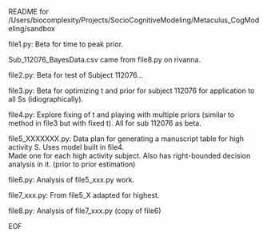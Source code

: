 README for /Users/biocomplexity/Projects/SocioCognitiveModeling/Metaculus_CogModeling/sandbox

file1.py:
    Beta for time to peak prior.

Sub_112076_BayesData.csv came from file8.py on rivanna.

file2.py:
    Beta for test of Subject 112076...
    
file3.py:
    Beta for optimizing t and prior for subject 112076 
    for application to all Ss (idiographically).
    
file4.py:
    Explore fixing of t and playing with multiple priors 
    (similar to method in file3 but with fixed t).  All for sub
    112076 as beta.
    
file5_XXXXXXX.py:
    Data plan for generating a manuscript table for high activity
    S.  Uses model built in file4.  
    Made one for each high activity subject.
    Also has right-bounded decision analysis in it. (prior to prior estimation)
    
file6.py:
    Analysis of file5_xxx.py work.
    
file7_xxx.py:
    From file5_X adapted for highest.
    
file8.py:
    Analysis of file7_xxx.py (copy of file6)
    
EOF